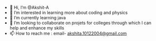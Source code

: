 - 👋 Hi, I’m @Akshit-A
- 👀 I’m interested in learning more about coding and physics 
- 🌱 I’m currently learning java
- 💞️ I’m looking to collaborate on projets for colleges through which I can help and enhance my skills 
- 📫 How to reach me : email- akshita.10122004@gmail.com

<!---
Akshit-A/Akshit-A is a ✨ special ✨ repository because its `README.md` (this file) appears on your GitHub profile.
You can click the Preview link to take a look at your changes.
--->
